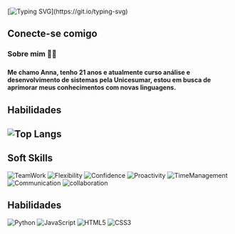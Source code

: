 
<br>

[![Typing SVG](https://readme-typing-svg.herokuapp.com/?color=C59FFF&size=35&center=true&vCenter=true&width=1000&lines=Welcome+to+my+GitHub!;)](https://git.io/typing-svg)


## Conecte-se comigo

<div class= "anna">
<h3> Sobre mim 👩‍💻<h3>
<h4>Me chamo Anna, tenho 21 anos e atualmente curso análise e desenvolvimento de sistemas pela Unicesumar, estou em busca de aprimorar meus conhecimentos com novas linguagens. <h4>
</div>

<div class= "habilitys">
<h2>Habilidades<h2>


<div>

![Top Langs](https://github-readme-stats-git-masterrstaa-rickstaa.vercel.app/api/top-langs/?username=annasilva1&bg_color=000&border_color=30A3DC&title_color=E94D5F&text_color=FFF)
 </div>


## Soft Skills

![TeamWork](https://img.shields.io/badge/teamwork-purple?style=for-the-badge)
![Flexibility](https://img.shields.io/badge/flexibility-steelblue?style=for-the-badge)
![Confidence](https://img.shields.io/badge/Confidence-lightgreen?style=for-the-badge)
![Proactivity](https://img.shields.io/badge/Proactivity-crimson?style=for-the-badge)
![TimeManagement](https://img.shields.io/badge/timemanagement-black?style=for-the-badge)
![Communication](https://img.shields.io/badge/communication-pink?style=for-the-badge)
![collaboration](https://img.shields.io/badge/Collaboration-lightgray?style=for-the-badge)

## Habilidades

![Python](https://img.shields.io/badge/python-000?style=for-the-badge&logo=python&logoColor=ffdd54)
![JavaScript](https://img.shields.io/badge/javascript-000.svg?style=for-the-badge&logo=javascript&logoColor=%23F7DF1E)
![HTML5](https://img.shields.io/badge/HTML5-000?style=for-the-badge&logo=html5)
![CSS3](https://img.shields.io/badge/CSS3-000?style=for-the-badge&logo=css3&logoColor=264CE4)

